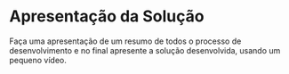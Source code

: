 # Apresentação da Solução

Faça uma apresentação de um resumo de todos o processo de desenvolvimento e no final apresente a solução desenvolvida, usando um pequeno vídeo.










